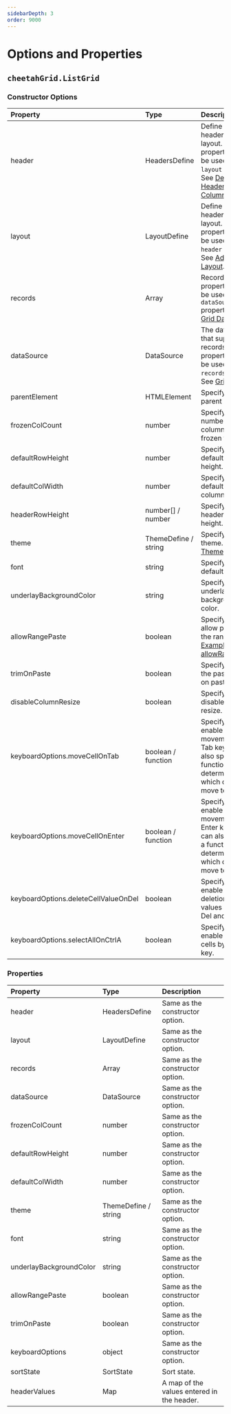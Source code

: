 ```yaml
---
sidebarDepth: 3
order: 9000
---
```


# Options and Properties

## `cheetahGrid.ListGrid`

### Constructor Options

| Property                             | Type                 | Description                                                                                                                  |
| :----------------------------------- | :------------------- | :--------------------------------------------------------------------------------------------------------------------------- |
| header                               | HeadersDefine        | Define simple headers and layout. This property cannot be used with the `layout` property. See [Define Headers and Columns]. |
| layout                               | LayoutDefine         | Define advanced headers and layout. This property cannot be used with the `header` property. See [Advanced Layout].          |
| records                              | Array                | Records. This property cannot be used with the `dataSource` property. See [Grid Data].                                       |
| dataSource                           | DataSource           | The data source that supplies the records. This property cannot be used with the `records` property. See [Grid Data].        |
| parentElement                        | HTMLElement          | Specify the parent element.                                                                                                  |
| frozenColCount                       | number               | Specify the number of columns to be frozen to the left.                                                                      |
| defaultRowHeight                     | number               | Specify the default grid rows height.                                                                                        |
| defaultColWidth                      | number               | Specify the default grid columns width.                                                                                      |
| headerRowHeight                      | number[] / number    | Specify the header row(s) height.                                                                                            |
| theme                                | ThemeDefine / string | Specify the theme. See [Theme].                                                                                              |
| font                                 | string               | Specify the default font.                                                                                                    |
| underlayBackgroundColor              | string               | Specify the underlay background color.                                                                                       |
| allowRangePaste                      | boolean              | Specify `true` to allow pasting of the range. See [Examples of allowRangePaste].                                             |
| trimOnPaste                          | boolean              | Specify `true`, trim the pasted text on pasting.                                                                             |
| disableColumnResize                  | boolean              | Specify `true` to disable column resize.                                                                                     |
| keyboardOptions.moveCellOnTab        | boolean / function   | Specify `true` to enable cell movement by Tab key. You can also specify a function that determines which cell to move to.    |
| keyboardOptions.moveCellOnEnter      | boolean / function   | Specify `true` to enable cell movement by Enter key. You can also specify a function that determines which cell to move to.  |
| keyboardOptions.deleteCellValueOnDel | boolean              | Specify `true` to enable enable deletion of cell values with the Del and BS keys.                                            |
| keyboardOptions.selectAllOnCtrlA     | boolean              | Specify `true` to enable select all cells by Ctrl + A key.                                                                   |

### Properties

| Property                | Type                 | Description                                |
| :---------------------- | :------------------- | :----------------------------------------- |
| header                  | HeadersDefine        | Same as the constructor option.            |
| layout                  | LayoutDefine         | Same as the constructor option.            |
| records                 | Array                | Same as the constructor option.            |
| dataSource              | DataSource           | Same as the constructor option.            |
| frozenColCount          | number               | Same as the constructor option.            |
| defaultRowHeight        | number               | Same as the constructor option.            |
| defaultColWidth         | number               | Same as the constructor option.            |
| theme                   | ThemeDefine / string | Same as the constructor option.            |
| font                    | string               | Same as the constructor option.            |
| underlayBackgroundColor | string               | Same as the constructor option.            |
| allowRangePaste         | boolean              | Same as the constructor option.            |
| trimOnPaste             | boolean              | Same as the constructor option.            |
| keyboardOptions         | object               | Same as the constructor option.            |
| sortState               | SortState            | Sort state.                                |
| headerValues            | Map                  | A map of the values entered in the header. |

[define headers and columns]: ../headers_columns.md
[advanced layout]: ../advanced_layout/index.md
[grid data]: ../grid_data/index.md
[theme]: ../theme.md
[examples of allowrangepaste]: ./allowRangePaste.md
